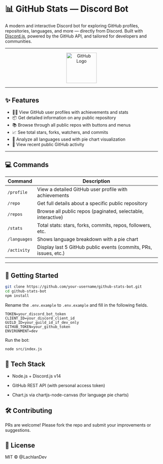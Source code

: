 # 📊 GitHub Stats — Discord Bot

A modern and interactive Discord bot for exploring GitHub profiles, repositories, languages, and more — directly from Discord. Built with [Discord.js](https://discord.js.org), powered by the GitHub API, and tailored for developers and communities.

---

<p align="center">
  <img src="https://github.githubassets.com/images/modules/logos_page/GitHub-Mark.png" alt="GitHub Logo" width="100" />
</p>

---

## ✨ Features

- 🧑‍💻 View GitHub user profiles with achievements and stats  
- 📦 Get detailed information on any public repository  
- 📚 Browse through all public repos with buttons and menus  
- 📈 See total stars, forks, watchers, and commits  
- 🧠 Analyze all languages used with pie chart visualization  
- 📰 View recent public GitHub activity  

---

## 💻 Commands

| Command       | Description                                                      |
|---------------|------------------------------------------------------------------|
| `/profile`    | View a detailed GitHub user profile with achievements            |
| `/repo`       | Get full details about a specific public repository              |
| `/repos`      | Browse all public repos (paginated, selectable, interactive)     |
| `/stats`      | Total stats: stars, forks, commits, repos, followers, etc.       |
| `/languages`  | Shows language breakdown with a pie chart                        |
| `/activity`   | Display last 5 GitHub public events (commits, PRs, issues, etc.) |

---

## 🚀 Getting Started

```bash
git clone https://github.com/your-username/github-stats-bot.git
cd github-stats-bot
npm install

```
Rename the ``.env.example`` to ``.env.example`` and fill in the following fields.

```
TOKEN=your_discord_bot_token
CLIENT_ID=your_discord_client_id
GUILD_ID=your_guild_id_if_dev_only
GITHUB_TOKEN=your_github_token
ENVIRONMENT=dev
```

Run the bot:
```bash
node src/index.js
```

## 🧪 Tech Stack
- Node.js + Discord.js v14

- GitHub REST API (with personal access token)

- Chart.js via chartjs-node-canvas (for language pie charts)

## 🛠️ Contributing
PRs are welcome! Please fork the repo and submit your improvements or suggestions.

## 📄 License
MIT © @LachlanDev